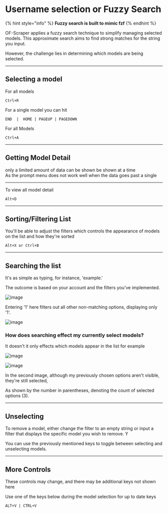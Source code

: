 # Username selection or Fuzzy Search

{% hint style="info" %}
**Fuzzy search is built to mimic fzf**
{% endhint %}

OF-Scraper applies a fuzzy search technique to simplify managing selected models. This approximate search aims to find strong matches for the string you input.

However, the challenge lies in determining which models are being selected.

***

## Selecting a model

For all models

```
Ctrl+R
```

For a single model you can hit

```
END  |  HOME | PAGEUP | PAGEDOWN 
```

For all Models

```
Ctrl+A
```



***

## Getting Model Detail

only a limited amount of data can be shown be shown at a time \
As the prompt menu does not work well when the data goes past a single

***

To view all model detail&#x20;

```
Alt+D
```



***

## Sorting/Filtering List

You'll be able to adjust the filters which controls the appearance of models on the list and how they're sorted

```
Alt+X or Ctrl+B
```



***

## Searching the list

It's as simple as typing, for instance, 'example.'&#x20;

The outcome is based on your account and the filters you've implemented.

![image](https://user-images.githubusercontent.com/67020411/230736225-1b24a4b3-d56f-4297-88bd-63e2d4815990.png)

Entering '1' here filters out all other non-matching options, displaying only '1'.



![image](https://user-images.githubusercontent.com/67020411/230736203-c7e433f9-30a9-4c35-8615-8046b3d7d001.png)

### How does searching effect my currently select models?

It doesn't it only effects which models appear in the list for example

![image](https://user-images.githubusercontent.com/67020411/230736111-3581cc77-bca0-491f-b86c-fdd3bd1d6551.png)

![image](https://user-images.githubusercontent.com/67020411/230736159-bdc9f4ec-87d7-48ac-9099-81743b52c785.png)

In the second image, although my previously chosen options aren't visible, they're still selected,&#x20;

As shown by the number in parentheses, denoting the count of selected options (3).



***

## Unselecting

To remove a model, either change the filter to an empty string or input a filter that displays the specific model you wish to remove. Y

You can use the previously mentioned keys to toggle between selecting and unselecting models.

***

## More Controls

These controls may change, and there may be additional keys not shown here

Use one of the keys below during the model selection for up to date keys

```
ALT+V | CTRL+V
```

